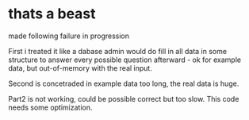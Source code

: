 # thats a beast

made following failure in progression

First i treated it like a dabase admin would do
fill in all data in some structure to answer every possible question
afterward - ok for example data, but out-of-memory with the real input.

Second is concetraded in example data too long, the real data is huge.

Part2 is not working, could be possible correct but too slow.
This code needs some optimization.


